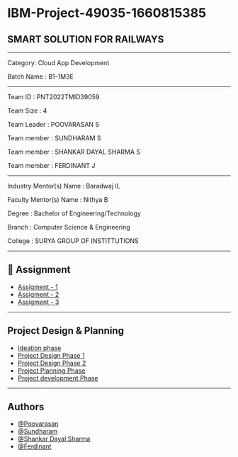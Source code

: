 # IBM-Project-49035-1660815385

## SMART SOLUTION FOR RAILWAYS
-------------------------------

Category: Cloud App Development

Batch Name : B1-1M3E

----------------------------------------

Team ID : PNT2022TMID39059

Team Size : 4

Team Leader : POOVARASAN S

Team member : SUNDHARAM S

Team member : SHANKAR DAYAL SHARMA S

Team member : FERDINANT J

---------------------------------------------


Industry Mentor(s) Name : Baradwaj IL

Faculty Mentor(s) Name : Nithya B

Degree : Bachelor of Engineering/Technology

Branch : Computer Science & Engineering

College : SURYA GROUP OF INSTITTUTIONS

----------------------------------------------

## 🔗 Assignment
- [Assigment - 1](https://github.com/IBM-EPBL/IBM-Project-49035-1660815385/tree/main/assignments%20%201)
- [Assigment - 2](https://github.com/IBM-EPBL/IBM-Project-49035-1660815385/tree/main/assignments%202)
- [Assigment - 3](https://github.com/IBM-EPBL/IBM-Project-49035-1660815385/tree/main/assignments%203)

-----------------------------------------------------------------------------------------------------------------


## Project Design & Planning
- [Ideation phase](https://github.com/IBM-EPBL/IBM-Project-49035-1660815385/tree/main/Ideation%20phase)
- [Project Design Phase 1](https://github.com/IBM-EPBL/IBM-Project-49035-1660815385/tree/main/project%20design%20phase%201)
- [Project Design Phase 2](https://github.com/IBM-EPBL/IBM-Project-49035-1660815385/tree/main/project%20design%20phase%202)
- [Project Planning Phase](https://github.com/IBM-EPBL/IBM-Project-49035-1660815385/tree/main/project%20planning%20phase)
- [Project development Phase](https://github.com/IBM-EPBL/IBM-Project-49035-1660815385/tree/main/project%20development%20phase)

--------------------------------------------------------------------------------------------------------


## Authors
- [@Poovarasan](https://github.com/Poov200)
- [@Sundharam](https://github.com/sundhar6374)
- [@Shankar Dayal Sharma](https://github.com/cybertech18)
- [@Ferdinant](https://github.com/ferdinantcse)
